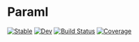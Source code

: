 # Paraml

[![Stable](https://img.shields.io/badge/docs-stable-blue.svg)](https://mcmcgrath13.github.io/Paraml.jl/stable)
[![Dev](https://img.shields.io/badge/docs-dev-blue.svg)](https://mcmcgrath13.github.io/Paraml.jl/dev)
[![Build Status](https://github.com/mcmcgrath13/Paraml.jl/workflows/CI/badge.svg)](https://github.com/mcmcgrath13/Paraml.jl/actions)
[![Coverage](https://codecov.io/gh/mcmcgrath13/Paraml.jl/branch/master/graph/badge.svg)](https://codecov.io/gh/mcmcgrath13/Paraml.jl)
